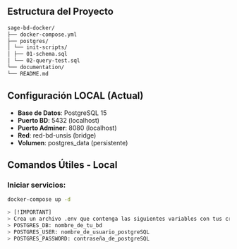 
## Estructura del Proyecto
```markdown
sage-bd-docker/
├── docker-compose.yml
├── postgres/
│ └── init-scripts/
│ ├── 01-schema.sql
│ └── 02-query-test.sql
└── documentation/
└── README.md
```
## Configuración LOCAL (Actual)
- **Base de Datos**: PostgreSQL 15
- **Puerto BD**: 5432 (localhost)
- **Puerto Adminer**: 8080 (localhost)
- **Red**: red-bd-unsis (bridge)
- **Volumen**: postgres_data (persistente)

## Comandos Útiles - Local

### Iniciar servicios:
```bash
docker-compose up -d

> [!IMPORTANT]
> Crea un archivo .env que contenga las siguientes variables con tus credenciales
> POSTGRES_DB: nombre_de_tu_bd
> POSTGRES_USER: nombre_de_usuario_postgreSQL
> POSTGRES_PASSWORD: contraseña_de_postgreSQL